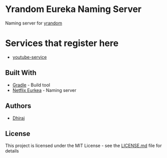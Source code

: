 # Yrandom Eureka Naming Server 

Naming server for [yrandom](https://github.com/Dhiraj072/yrandom)

# Services that register here
* [youtube-service](https://github.com/Dhiraj072/youtube-service)

## Built With

* [Gradle](https://gradle.org/) - Build tool
* [Netflix Eurkea](https://github.com/Netflix/eureka) - Naming server

## Authors

* [Dhiraj](https://github.com/dhiraj072)

## License

This project is licensed under the MIT License - see the [LICENSE.md](LICENSE.md) file for details

